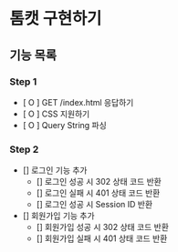 # 톰캣 구현하기


## 기능 목록
### Step 1
- [ O ] GET /index.html 응답하기
- [ O ] CSS 지원하기
- [ O ] Query String 파싱

### Step 2
- [] 로그인 기능 추가
    - [] 로그인 성공 시 302 상태 코드 반환
    - [] 로그인 실패 시 401 상태 코드 반환
    - [] 로그인 성공 시 Session ID 반환
- [] 회원가입 기능 추가
    - [] 회원가입 성공 시 302 상태 코드 반환
    - [] 회원가입 실패 시 401 상태 코드 반환